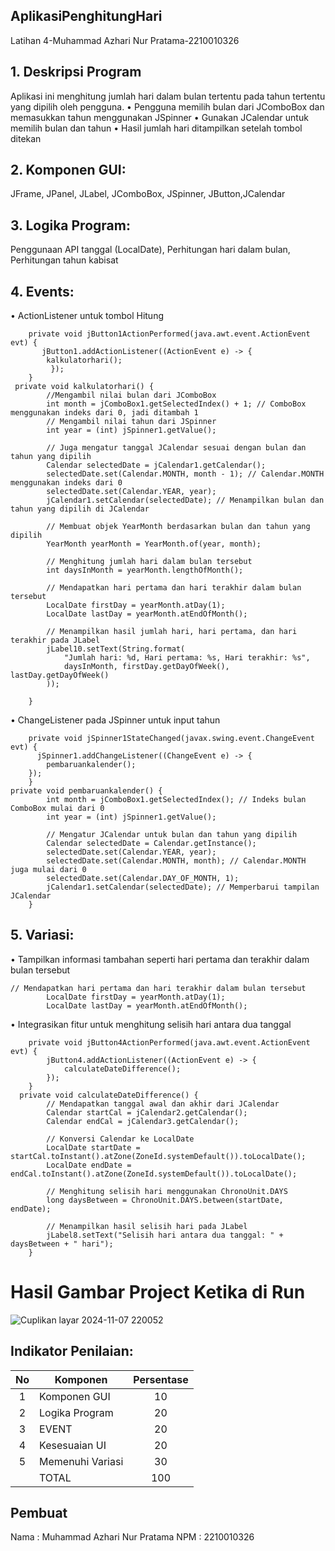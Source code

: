 ## AplikasiPenghitungHari
 Latihan 4-Muhammad Azhari Nur Pratama-2210010326

## 1. Deskripsi Program
Aplikasi ini menghitung jumlah hari dalam bulan tertentu pada tahun tertentu yang dipilih oleh pengguna.
• Pengguna memilih bulan dari JComboBox dan memasukkan tahun menggunakan JSpinner
• Gunakan JCalendar untuk memilih bulan dan tahun
• Hasil jumlah hari ditampilkan setelah tombol ditekan
  
## 2. Komponen GUI: 
JFrame, JPanel, JLabel, JComboBox, JSpinner, JButton,JCalendar

## 3. Logika Program: 
Penggunaan API tanggal (LocalDate), Perhitungan hari dalam bulan, Perhitungan tahun kabisat

## 4. Events:
• ActionListener untuk tombol Hitung
```
    private void jButton1ActionPerformed(java.awt.event.ActionEvent evt) {                                         
       jButton1.addActionListener((ActionEvent e) -> {
        kalkulatorhari();
         });
    }
 private void kalkulatorhari() {
        //Mengambil nilai bulan dari JComboBox
        int month = jComboBox1.getSelectedIndex() + 1; // ComboBox menggunakan indeks dari 0, jadi ditambah 1
        // Mengambil nilai tahun dari JSpinner
        int year = (int) jSpinner1.getValue();

        // Juga mengatur tanggal JCalendar sesuai dengan bulan dan tahun yang dipilih
        Calendar selectedDate = jCalendar1.getCalendar();
        selectedDate.set(Calendar.MONTH, month - 1); // Calendar.MONTH menggunakan indeks dari 0
        selectedDate.set(Calendar.YEAR, year);
        jCalendar1.setCalendar(selectedDate); // Menampilkan bulan dan tahun yang dipilih di JCalendar

        // Membuat objek YearMonth berdasarkan bulan dan tahun yang dipilih
        YearMonth yearMonth = YearMonth.of(year, month);

        // Menghitung jumlah hari dalam bulan tersebut
        int daysInMonth = yearMonth.lengthOfMonth();

        // Mendapatkan hari pertama dan hari terakhir dalam bulan tersebut
        LocalDate firstDay = yearMonth.atDay(1);
        LocalDate lastDay = yearMonth.atEndOfMonth();

        // Menampilkan hasil jumlah hari, hari pertama, dan hari terakhir pada JLabel
        jLabel10.setText(String.format(
            "Jumlah hari: %d, Hari pertama: %s, Hari terakhir: %s", 
            daysInMonth, firstDay.getDayOfWeek(), lastDay.getDayOfWeek()
        ));
     
    }

```

• ChangeListener pada JSpinner untuk input tahun
```
    private void jSpinner1StateChanged(javax.swing.event.ChangeEvent evt) {                                       
      jSpinner1.addChangeListener((ChangeEvent e) -> {
        pembaruankalender();
    });
    }
private void pembaruankalender() {
        int month = jComboBox1.getSelectedIndex(); // Indeks bulan ComboBox mulai dari 0
        int year = (int) jSpinner1.getValue();

        // Mengatur JCalendar untuk bulan dan tahun yang dipilih
        Calendar selectedDate = Calendar.getInstance();
        selectedDate.set(Calendar.YEAR, year);
        selectedDate.set(Calendar.MONTH, month); // Calendar.MONTH juga mulai dari 0
        selectedDate.set(Calendar.DAY_OF_MONTH, 1);
        jCalendar1.setCalendar(selectedDate); // Memperbarui tampilan JCalendar
    }
```

## 5. Variasi:
• Tampilkan informasi tambahan seperti hari pertama dan terakhir dalam bulan tersebut
```
// Mendapatkan hari pertama dan hari terakhir dalam bulan tersebut
        LocalDate firstDay = yearMonth.atDay(1);
        LocalDate lastDay = yearMonth.atEndOfMonth();
```

• Integrasikan fitur untuk menghitung selisih hari antara dua tanggal
```
    private void jButton4ActionPerformed(java.awt.event.ActionEvent evt) {                                         
        jButton4.addActionListener((ActionEvent e) -> {
            calculateDateDifference();
        });
    }                                       
  private void calculateDateDifference() {
        // Mendapatkan tanggal awal dan akhir dari JCalendar
        Calendar startCal = jCalendar2.getCalendar();
        Calendar endCal = jCalendar3.getCalendar();

        // Konversi Calendar ke LocalDate
        LocalDate startDate = startCal.toInstant().atZone(ZoneId.systemDefault()).toLocalDate();
        LocalDate endDate = endCal.toInstant().atZone(ZoneId.systemDefault()).toLocalDate();

        // Menghitung selisih hari menggunakan ChronoUnit.DAYS
        long daysBetween = ChronoUnit.DAYS.between(startDate, endDate);

        // Menampilkan hasil selisih hari pada JLabel
        jLabel8.setText("Selisih hari antara dua tanggal: " + daysBetween + " hari");
    }
```

# Hasil Gambar Project Ketika di Run
![Cuplikan layar 2024-11-07 220052](https://github.com/user-attachments/assets/147d07ae-e4d8-4317-bcdc-135710eabc52)


## Indikator Penilaian:
| No  | Komponen         |  Persentase  |
| :-: | --------------   |   :-----:    |
|  1  | Komponen GUI     |    10    |
|  2  | Logika Program   |    20    |
|  3  | EVENT   |    20    |
|  4  | Kesesuaian UI      |    20    |
|  5  | Memenuhi Variasi |    30    |
|     | TOTAL        | 100 |


## Pembuat
Nama  : Muhammad Azhari Nur Pratama
NPM   : 2210010326
